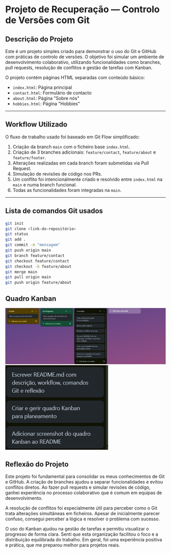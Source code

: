 # Projeto de Recuperação — Controlo de Versões com Git

## Descrição do Projeto

Este é um projeto simples criado para demonstrar o uso do Git e GitHub com práticas de controlo de versões. O objetivo foi simular um ambiente de desenvolvimento colaborativo, utilizando funcionalidades como branches, pull requests, resolução de conflitos e gestão de tarefas com Kanban.

O projeto contém páginas HTML separadas com conteúdo básico:
- `index.html`: Página principal
- `contact.html`: Formulário de contacto
- `about.html`: Página "Sobre nós"
- `hobbies.html`: Página "Hobbies"

---

## Workflow Utilizado

O fluxo de trabalho usado foi baseado em Git Flow simplificado:

1. Criação da branch `main` com o ficheiro base `index.html`.
2. Criação de 3 branches adicionais: `feature/contact`, `feature/about` e `feature/footer`.
3. Alterações realizadas em cada branch foram submetidas via Pull Request.
4. Simulação de revisões de código nos PRs.
5. Um conflito foi intencionalmente criado e resolvido entre `index.html` na `main` e numa branch funcional.
6. Todas as funcionalidades foram integradas na `main`.

---

## Lista de comandos Git usados

```bash
git init
git clone <link-do-repositório>
git status
git add .
git commit -m "mensagem"
git push origin main
git branch feature/contact
git checkout feature/contact
git checkout -b feature/about
git merge main
git pull origin main
git push origin feature/about

```

## Quadro Kanban

![Quadro Kanban](images/kanban.png)
![Quadro Kanban](images/kanban2.png)

## Reflexão do Projeto 

Este projeto foi fundamental para consolidar os meus conhecimentos de Git e GitHub. A criação de branches ajudou a separar funcionalidades e evitou conflitos diretos. Ao fazer pull requests e simular revisões de código, ganhei experiência no processo colaborativo que é comum em equipas de desenvolvimento.

A resolução de conflitos foi especialmente útil para perceber como o Git trata alterações simultâneas em ficheiros. Apesar de inicialmente parecer confuso, consegui perceber a lógica e resolver o problema com sucesso.

O uso do Kanban ajudou na gestão de tarefas e permitiu visualizar o progresso de forma clara. Senti que esta organização facilitou o foco e a distribuição equilibrada do trabalho. Em geral, foi uma experiência positiva e prática, que me preparou melhor para projetos reais.
